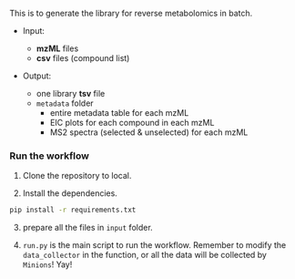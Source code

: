 
This is to generate the library for reverse metabolomics in batch.


- Input:
  - **mzML** files
  - **csv** files (compound list)

- Output:
  - one library **tsv** file
  - `metadata` folder
    - entire metadata table for each mzML
    - EIC plots for each compound in each mzML
    - MS2 spectra (selected & unselected) for each mzML

### Run the workflow
1. Clone the repository to local.

2. Install the dependencies.
```bash
pip install -r requirements.txt
```
3. prepare all the files in `input` folder.

4. `run.py` is the main script to run the workflow.
Remember to modify the `data_collector` in the function, or all the data will be collected by `Minions`! Yay!

